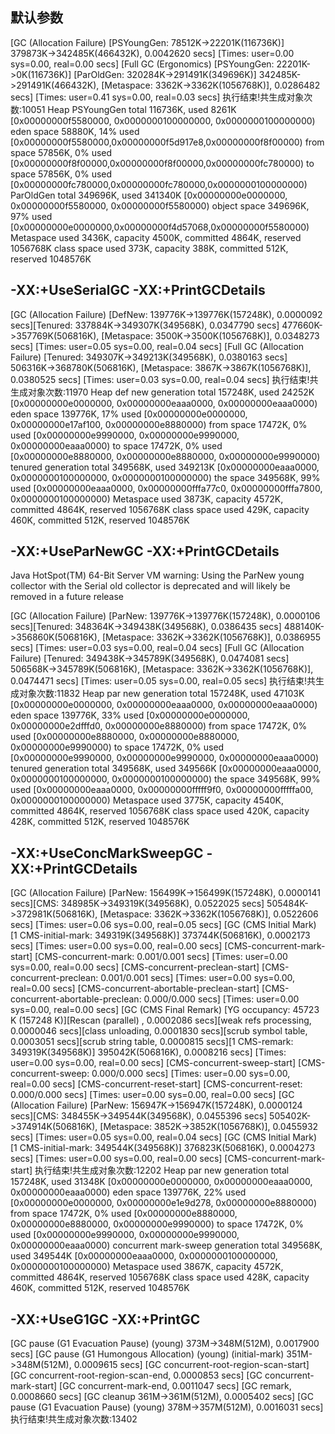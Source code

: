 ## 默认参数
[GC (Allocation Failure) [PSYoungGen: 78512K->22201K(116736K)] 379873K->342485K(466432K), 0.0042620 secs] [Times: user=0.00 sys=0.00, real=0.00 secs] 
[Full GC (Ergonomics) [PSYoungGen: 22201K->0K(116736K)] [ParOldGen: 320284K->291491K(349696K)] 342485K->291491K(466432K), [Metaspace: 3362K->3362K(1056768K)], 0.0286482 secs] [Times: user=0.41 sys=0.00, real=0.03 secs] 
执行结束!共生成对象次数:10051
Heap
 PSYoungGen      total 116736K, used 8261K [0x00000000f5580000, 0x0000000100000000, 0x0000000100000000)
  eden space 58880K, 14% used [0x00000000f5580000,0x00000000f5d917e8,0x00000000f8f00000)
  from space 57856K, 0% used [0x00000000f8f00000,0x00000000f8f00000,0x00000000fc780000)
  to   space 57856K, 0% used [0x00000000fc780000,0x00000000fc780000,0x0000000100000000)
 ParOldGen       total 349696K, used 341340K [0x00000000e0000000, 0x00000000f5580000, 0x00000000f5580000)
  object space 349696K, 97% used [0x00000000e0000000,0x00000000f4d57068,0x00000000f5580000)
 Metaspace       used 3436K, capacity 4500K, committed 4864K, reserved 1056768K
  class space    used 373K, capacity 388K, committed 512K, reserved 1048576K

## -XX:+UseSerialGC -XX:+PrintGCDetails
[GC (Allocation Failure) [DefNew: 139776K->139776K(157248K), 0.0000092 secs][Tenured: 337884K->349307K(349568K), 0.0347790 secs] 477660K->357769K(506816K), [Metaspace: 3500K->3500K(1056768K)], 0.0348273 secs] [Times: user=0.05 sys=0.00, real=0.04 secs] 
[Full GC (Allocation Failure) [Tenured: 349307K->349213K(349568K), 0.0380163 secs] 506316K->368780K(506816K), [Metaspace: 3867K->3867K(1056768K)], 0.0380525 secs] [Times: user=0.03 sys=0.00, real=0.04 secs] 
执行结束!共生成对象次数:11970
Heap
 def new generation   total 157248K, used 24252K [0x00000000e0000000, 0x00000000eaaa0000, 0x00000000eaaa0000)
  eden space 139776K,  17% used [0x00000000e0000000, 0x00000000e17af100, 0x00000000e8880000)
  from space 17472K,   0% used [0x00000000e9990000, 0x00000000e9990000, 0x00000000eaaa0000)
  to   space 17472K,   0% used [0x00000000e8880000, 0x00000000e8880000, 0x00000000e9990000)
 tenured generation   total 349568K, used 349213K [0x00000000eaaa0000, 0x0000000100000000, 0x0000000100000000)
   the space 349568K,  99% used [0x00000000eaaa0000, 0x00000000fffa77c0, 0x00000000fffa7800, 0x0000000100000000)
 Metaspace       used 3873K, capacity 4572K, committed 4864K, reserved 1056768K
  class space    used 429K, capacity 460K, committed 512K, reserved 1048576K

## -XX:+UseParNewGC -XX:+PrintGCDetails
Java HotSpot(TM) 64-Bit Server VM warning: Using the ParNew young collector with the Serial old collector is deprecated and will likely be removed in a future release

[GC (Allocation Failure) [ParNew: 139776K->139776K(157248K), 0.0000106 secs][Tenured: 348364K->349438K(349568K), 0.0386435 secs] 488140K->356860K(506816K), [Metaspace: 3362K->3362K(1056768K)], 0.0386955 secs] [Times: user=0.03 sys=0.00, real=0.04 secs] 
[Full GC (Allocation Failure) [Tenured: 349438K->345789K(349568K), 0.0474081 secs] 506568K->345789K(506816K), [Metaspace: 3362K->3362K(1056768K)], 0.0474471 secs] [Times: user=0.05 sys=0.00, real=0.05 secs] 
执行结束!共生成对象次数:11832
Heap
 par new generation   total 157248K, used 47103K [0x00000000e0000000, 0x00000000eaaa0000, 0x00000000eaaa0000)
  eden space 139776K,  33% used [0x00000000e0000000, 0x00000000e2dfffd0, 0x00000000e8880000)
  from space 17472K,   0% used [0x00000000e8880000, 0x00000000e8880000, 0x00000000e9990000)
  to   space 17472K,   0% used [0x00000000e9990000, 0x00000000e9990000, 0x00000000eaaa0000)
 tenured generation   total 349568K, used 349566K [0x00000000eaaa0000, 0x0000000100000000, 0x0000000100000000)
   the space 349568K,  99% used [0x00000000eaaa0000, 0x00000000fffff9f0, 0x00000000fffffa00, 0x0000000100000000)
 Metaspace       used 3775K, capacity 4540K, committed 4864K, reserved 1056768K
  class space    used 420K, capacity 428K, committed 512K, reserved 1048576K
  
## -XX:+UseConcMarkSweepGC -XX:+PrintGCDetails
[GC (Allocation Failure) [ParNew: 156499K->156499K(157248K), 0.0000141 secs][CMS: 348985K->349319K(349568K), 0.0522025 secs] 505484K->372981K(506816K), [Metaspace: 3362K->3362K(1056768K)], 0.0522606 secs] [Times: user=0.06 sys=0.00, real=0.05 secs] 
[GC (CMS Initial Mark) [1 CMS-initial-mark: 349319K(349568K)] 373744K(506816K), 0.0002173 secs] [Times: user=0.00 sys=0.00, real=0.00 secs] 
[CMS-concurrent-mark-start]
[CMS-concurrent-mark: 0.001/0.001 secs] [Times: user=0.00 sys=0.00, real=0.00 secs] 
[CMS-concurrent-preclean-start]
[CMS-concurrent-preclean: 0.001/0.001 secs] [Times: user=0.00 sys=0.00, real=0.00 secs] 
[CMS-concurrent-abortable-preclean-start]
[CMS-concurrent-abortable-preclean: 0.000/0.000 secs] [Times: user=0.00 sys=0.00, real=0.00 secs] 
[GC (CMS Final Remark) [YG occupancy: 45723 K (157248 K)][Rescan (parallel) , 0.0002086 secs][weak refs processing, 0.0000046 secs][class unloading, 0.0001830 secs][scrub symbol table, 0.0003051 secs][scrub string table, 0.0000815 secs][1 CMS-remark: 349319K(349568K)] 395042K(506816K), 0.0008216 secs] [Times: user=0.00 sys=0.00, real=0.00 secs] 
[CMS-concurrent-sweep-start]
[CMS-concurrent-sweep: 0.000/0.000 secs] [Times: user=0.00 sys=0.00, real=0.00 secs] 
[CMS-concurrent-reset-start]
[CMS-concurrent-reset: 0.000/0.000 secs] [Times: user=0.00 sys=0.00, real=0.00 secs] 
[GC (Allocation Failure) [ParNew: 156947K->156947K(157248K), 0.0000124 secs][CMS: 348455K->349544K(349568K), 0.0455396 secs] 505402K->374914K(506816K), [Metaspace: 3852K->3852K(1056768K)], 0.0455932 secs] [Times: user=0.05 sys=0.00, real=0.04 secs] 
[GC (CMS Initial Mark) [1 CMS-initial-mark: 349544K(349568K)] 376823K(506816K), 0.0004273 secs] [Times: user=0.00 sys=0.00, real=0.00 secs] 
[CMS-concurrent-mark-start]
执行结束!共生成对象次数:12202
Heap
 par new generation   total 157248K, used 31348K [0x00000000e0000000, 0x00000000eaaa0000, 0x00000000eaaa0000)
  eden space 139776K,  22% used [0x00000000e0000000, 0x00000000e1e9d278, 0x00000000e8880000)
  from space 17472K,   0% used [0x00000000e8880000, 0x00000000e8880000, 0x00000000e9990000)
  to   space 17472K,   0% used [0x00000000e9990000, 0x00000000e9990000, 0x00000000eaaa0000)
 concurrent mark-sweep generation total 349568K, used 349544K [0x00000000eaaa0000, 0x0000000100000000, 0x0000000100000000)
 Metaspace       used 3867K, capacity 4572K, committed 4864K, reserved 1056768K
  class space    used 428K, capacity 460K, committed 512K, reserved 1048576K

## -XX:+UseG1GC -XX:+PrintGC
[GC pause (G1 Evacuation Pause) (young) 373M->348M(512M), 0.0017900 secs]
[GC pause (G1 Humongous Allocation) (young) (initial-mark) 351M->348M(512M), 0.0009615 secs]
[GC concurrent-root-region-scan-start]
[GC concurrent-root-region-scan-end, 0.0000853 secs]
[GC concurrent-mark-start]
[GC concurrent-mark-end, 0.0011047 secs]
[GC remark, 0.0008660 secs]
[GC cleanup 361M->361M(512M), 0.0005402 secs]
[GC pause (G1 Evacuation Pause) (young) 378M->357M(512M), 0.0016031 secs]
执行结束!共生成对象次数:13402

